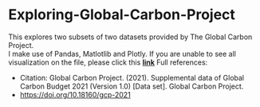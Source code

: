 # Exploring-Global-Carbon-Project

This explores two subsets of two datasets provided by The Global Carbon Project. <br>
I make use of Pandas, Matlotlib and Plotly. 
If you are unable to see all visualization on the file, please click this __[link](https://nbviewer.org/github/alfarisi2/Exploring-Global-Carbon-Project/blob/main/carbonproject.ipynb)__
Full references:<br>
- Citation: Global Carbon Project. (2021). Supplemental data of Global Carbon Budget 2021 (Version 1.0) [Data set]. Global Carbon Project.
- https://doi.org/10.18160/gcp-2021
